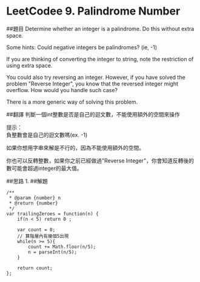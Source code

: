 # LeetCodee 9. Palindrome Number
##題目
Determine whether an integer is a palindrome. Do this without extra space.

Some hints:
Could negative integers be palindromes? (ie, -1)

If you are thinking of converting the integer to string, note the restriction of using extra space.

You could also try reversing an integer. However, if you have solved the problem "Reverse Integer", you know that the reversed integer might overflow. How would you handle such case?

There is a more generic way of solving this problem.

##翻譯
判斷一個int整數是否是自己的迴文數，不能使用額外的空間來操作

提示：  
負整數會是自己的迴文數嗎(ex. -1)
  
如果你想用字串來解是不行的，因為不能使用額外的空間。
  
你也可以反轉整數，如果你之前已經做過"Reverse Integer"，你會知道反轉後的數可能會超過integer的最大值。

##思路
1. 
##解題
```
/**
 * @param {number} n
 * @return {number}
 */
var trailingZeroes = function(n) {
    if(n < 5) return 0 ;
    
    var count = 0;
    // 算階層內有幾個5出現
    while(n >= 5){
        count += Math.floor(n/5);
        n = parseInt(n/5);
    }

    return count;
};
```
